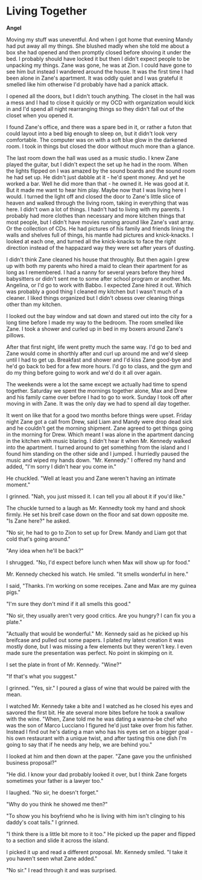 # Living Together

**Angel**

Moving my stuff was uneventful.  And when I got home that evening Mandy had put away all my things.  She blushed madly when she told me about a box she had opened and then promptly closed before shoving it under the bed.  I probably should have locked it but then I didn't expect people to be unpacking my things.  Zane was gone, he was at Zion.  I could have gone to see him but instead I wandered around the house.  It was the first time I had been alone in Zane's apartment.  It was oddly quiet and I was grateful it smelled like him otherwise I'd probably have had a panick attack.

I opened all the doors, but I didn't touch anything.  The closet in the hall was a mess and I had to close it quickly or my OCD with organization would kick in and I'd spend all night rearranging things so they didn't fall out of the closet when you opened it.

I found Zane's office, and there was a spare bed in it, or rather a futon that could layout into a bed big enough to sleep on, but it didn't look very comfortable.  The computer was on with a soft blue glow in the darkened room.  I took in things but closed the door without much more than a glance.

The last room down the hall was used as a music studio.  I knew Zane played the guitar, but I didn't expect the set up he had in the room.  When the lights flipped on I was amazed by the sound boards and the sound room he had set up.  He didn't just dabble at it - he'd spent money.  And yet he worked a bar.  Well he did more than that - he owned it.  He was good at it.  But it made me want to hear him play.  Maybe now that I was living here I would.  I turned the light off and closed the door to Zane's little slice of heaven and walked through the living room, taking in everything that was here.  I didn't own a lot of things.  I hadn't had to living with my parents.  I probably had more clothes than necessary and more kitchen things that most people, but I didn't have movies running around like Zane's vast array.  Or the collection of CDs.  He had pictures of his family and friends lining the walls and shelves full of things, his mantle had pictures and knick-knacks.  I looked at each one, and turned all the knick-knacks to face the right direction instead of the happazard way they were set after years of dusting.

I didn't think Zane cleaned his house that throughly.  But then again I grew up with both my parents who hired a maid to clean their apartment for as long as I remembered.  I had a nanny for several years before they hired babysitters or didn't sent me to some after school program or another.  Ms. Angelina, or I'd go to work with Babbo.  I expected Zane hired it out.  Which was probably a good thing I cleaned my kitchen but I wasn't much of a cleaner.  I liked things organized but I didn't obsess over cleaning things other than my kitchen.

I looked out the bay window and sat down and stared out into the city for a long time before I made my way to the bedroom.  The room smelled like Zane.  I took a shower and curled up in bed in my boxers around Zane's pillows.

After that first night, life went pretty much the same way.  I'd go to bed and Zane would come in shorthly after and curl up around me and we'd sleep until I had to get up.  Breakfast and shower and I'd kiss Zane good-bye and he'd go back to bed for a few more hours.  I'd go to class, and the gym and do my thing before going to work and we'd do it all over again.

The weekends were a lot the same except we actually had time to spend together.  Saturday we spent the mornings together alone, Max and Drew and his family came over before I had to go to work.  Sunday I took off after moving in with Zane.  It was the only day we had to spend all day together.

It went on like that for a good two months before things were upset.  Friday night Zane got a call from Drew, said Liam and Mandy were drop dead sick and he couldn't get the morning shipment.  Zane agreed to get things going in the morning for Drew.  Which meant I was alone in the apartment dancing in the kitchen with music blaring.  I didn't hear it when Mr. Kennedy walked into the apartment.  I turned around to get something from the island and I found him standing on the other side and I jumped.  I hurriedly paused the music and wiped my hands down.  "Mr. Kennedy."  I offered my hand and added, "I'm sorry I didn't hear you come in."

He chuckled.  "Well at least you and Zane weren't having an intimate moment."

I grinned.  "Nah, you just missed it.  I can tell you all about it if you'd like."

The chuckle turned to a laugh as Mr. Kennedty took my hand and shook firmly.  He set his breif case down on the floor and sat down opposite me.  "Is Zane here?"  he asked.

"No sir, he had to go to Zion to set up for Drew.  Mandy and Liam got that cold that's going around."

"Any idea when he'll be back?"

I shrugged.  "No, I'd expect before lunch when Max will show up for food."

Mr. Kennedy checked his watch.  He smiled.  "It smells wonderful in here."

I said, "Thanks.  I'm working on some receipes.  Zane and Max are my guinea pigs."

"I'm sure they don't mind if it all smells this good."

"No sir, they usually aren't very good critics.  Are you hungry?  I can fix you a plate."

"Actually that would be wonderful."  Mr. Kennedy said as he picked up his breifcase and pulled out some papers.  I plated my latest creation it was mostly done, but I was missing a few elements but they weren't key.  I even made sure the presentation was perfect.  No point in skimping on it.

I set the plate in front of Mr. Kennedy.  "Wine?"

"If that's what you suggest."

I grinned.  "Yes, sir."  I poured a glass of wine that would be paired with the mean.

I watched Mr. Kennedy take a bite and I watched as he closed his eyes and savored the first bit.  He ate several more bites before he took a swallow with the wine.  "When, Zane told me he was dating a wanna-be chef who was the son of Marco Lucciano I figured he'd just take over from his father.  Instead I find out he's dating a man who has his eyes set on a bigger goal - his own restaurant with a unique twist, and after tasting this one dish I'm going to say that if he needs any help, we are behind you."

I looked at him and then down at the paper.  "Zane gave you the unfinished business proposal?"

"He did.  I know your dad probably looked it over, but I think Zane forgets sometimes your father is a lawyer too."

I laughed.  "No sir, he doesn't forget."

"Why do you think he showed me then?"

"To show you his boyfriend who he is living with him isn't clinging to his daddy's coat tails."   I grinned.

"I think there is a little bit more to it too."  He picked up the paper and flipped to a section and slide it across the island.

I picked it up and read a different proposal. Mr. Kennedy smiled.  "I take it you haven't seen what Zane added."

"No sir." I read through it and was surprised.

